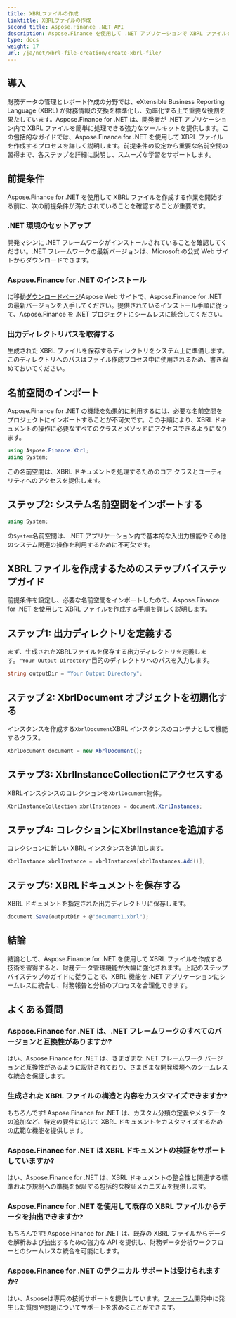```yaml
---
title: XBRLファイルの作成
linktitle: XBRLファイルの作成
second_title: Aspose.Finance .NET API
description: Aspose.Finance を使用して .NET アプリケーションで XBRL ファイルを簡単に作成し、財務データの管理とレポート作成プロセスを効率化する方法を学びます。
type: docs
weight: 17
url: /ja/net/xbrl-file-creation/create-xbrl-file/
---
```

## 導入
財務データの管理とレポート作成の分野では、eXtensible Business Reporting Language (XBRL) が財務情報の交換を標準化し、効率化する上で重要な役割を果たしています。Aspose.Finance for .NET は、開発者が .NET アプリケーション内で XBRL ファイルを簡単に処理できる強力なツールキットを提供します。この包括的なガイドでは、Aspose.Finance for .NET を使用して XBRL ファイルを作成するプロセスを詳しく説明します。前提条件の設定から重要な名前空間の習得まで、各ステップを詳細に説明し、スムーズな学習をサポートします。
## 前提条件
Aspose.Finance for .NET を使用して XBRL ファイルを作成する作業を開始する前に、次の前提条件が満たされていることを確認することが重要です。
### .NET 環境のセットアップ
開発マシンに .NET フレームワークがインストールされていることを確認してください。.NET フレームワークの最新バージョンは、Microsoft の公式 Web サイトからダウンロードできます。
### Aspose.Finance for .NET のインストール
に移動[ダウンロードページ](https://releases.aspose.com/finance/net/)Aspose Web サイトで、Aspose.Finance for .NET の最新バージョンを入手してください。提供されているインストール手順に従って、Aspose.Finance を .NET プロジェクトにシームレスに統合してください。
### 出力ディレクトリパスを取得する
生成された XBRL ファイルを保存するディレクトリをシステム上に準備します。このディレクトリへのパスはファイル作成プロセス中に使用されるため、書き留めておいてください。
## 名前空間のインポート
Aspose.Finance for .NET の機能を効果的に利用するには、必要な名前空間をプロジェクトにインポートすることが不可欠です。この手順により、XBRL ドキュメントの操作に必要なすべてのクラスとメソッドにアクセスできるようになります。
```csharp
using Aspose.Finance.Xbrl;
using System;
```
この名前空間は、XBRL ドキュメントを処理するためのコア クラスとユーティリティへのアクセスを提供します。
## ステップ2: システム名前空間をインポートする
```csharp
using System;
```
の`System`名前空間は、.NET アプリケーション内で基本的な入出力機能やその他のシステム関連の操作を利用するために不可欠です。
## XBRL ファイルを作成するためのステップバイステップガイド
前提条件を設定し、必要な名前空間をインポートしたので、Aspose.Finance for .NET を使用して XBRL ファイルを作成する手順を詳しく説明します。
## ステップ1: 出力ディレクトリを定義する
まず、生成されたXBRLファイルを保存する出力ディレクトリを定義します。`"Your Output Directory"`目的のディレクトリへのパスを入力します。
```csharp
string outputDir = "Your Output Directory";
```
## ステップ 2: XbrlDocument オブジェクトを初期化する
インスタンスを作成する`XbrlDocument`XBRL インスタンスのコンテナとして機能するクラス。
```csharp
XbrlDocument document = new XbrlDocument();
```
## ステップ3: XbrlInstanceCollectionにアクセスする
XBRLインスタンスのコレクションを`XbrlDocument`物体。
```csharp
XbrlInstanceCollection xbrlInstances = document.XbrlInstances;
```
## ステップ4: コレクションにXbrlInstanceを追加する
コレクションに新しい XBRL インスタンスを追加します。
```csharp
XbrlInstance xbrlInstance = xbrlInstances[xbrlInstances.Add()];
```
## ステップ5: XBRLドキュメントを保存する
XBRL ドキュメントを指定された出力ディレクトリに保存します。
```csharp
document.Save(outputDir + @"document1.xbrl");
```
## 結論
結論として、Aspose.Finance for .NET を使用して XBRL ファイルを作成する技術を習得すると、財務データ管理機能が大幅に強化されます。上記のステップバイステップのガイドに従うことで、XBRL 機能を .NET アプリケーションにシームレスに統合し、財務報告と分析のプロセスを合理化できます。
## よくある質問
### Aspose.Finance for .NET は、.NET フレームワークのすべてのバージョンと互換性がありますか?
はい、Aspose.Finance for .NET は、さまざまな .NET フレームワーク バージョンと互換性があるように設計されており、さまざまな開発環境へのシームレスな統合を保証します。
### 生成された XBRL ファイルの構造と内容をカスタマイズできますか?
もちろんです! Aspose.Finance for .NET は、カスタム分類の定義やメタデータの追加など、特定の要件に応じて XBRL ドキュメントをカスタマイズするための広範な機能を提供します。
### Aspose.Finance for .NET は XBRL ドキュメントの検証をサポートしていますか?
はい、Aspose.Finance for .NET は、XBRL ドキュメントの整合性と関連する標準および規制への準拠を保証する包括的な検証メカニズムを提供します。
### Aspose.Finance for .NET を使用して既存の XBRL ファイルからデータを抽出できますか?
もちろんです! Aspose.Finance for .NET は、既存の XBRL ファイルからデータを解析および抽出するための強力な API を提供し、財務データ分析ワークフローとのシームレスな統合を可能にします。
### Aspose.Finance for .NET のテクニカル サポートは受けられますか?
はい、Asposeは専用の技術サポートを提供しています。[フォーラム](https://forum.aspose.com/c/finance/43)開発中に発生した質問や問題についてサポートを求めることができます。